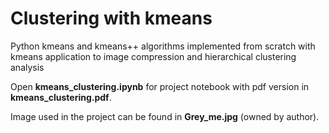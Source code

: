 # Clustering with kmeans
Python kmeans and kmeans++ algorithms implemented from scratch with kmeans application to image compression and hierarchical clustering analysis  
  
Open __kmeans_clustering.ipynb__ for project notebook with pdf version in __kmeans_clustering.pdf__. 
  
Image used in the project can be found in __Grey_me.jpg__ (owned by author).
